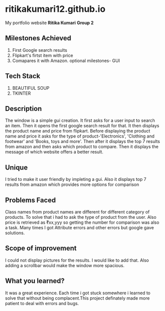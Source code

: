 # ritikakumari12.github.io
My portfolio website
**Ritika Kumari**
**Group 2**
## Milestones Achieved
1. First Google search results
2. Flipkart's firtst item with price
3. Comapares it with Amazon. 
optional milestones- GUI
## Tech Stack
1. BEAUTIFUL SOUP
2. TKINTER
## Description
The window is a simple gui creation. It first asks for a user input to search an item. Then it opens the first google search result for that. It then displays the product name and price from flipkart. Before displaying the product name and price it asks for the type of product-'Electronics', 'Clothing and footwear' and 'Books, toys and more'. Then after it displays the top 7 results from amazon and then asks which product to compare. Then it displays the message of which website offers a better result.
## Unique
I tried to make it user friendly by impleting a gui. Also it displays top 7 results from amazon which provides more options for comparison
## Problems Faced
Class names from product names are different for different category of products. To solve that i had to ask the type of product from the user. Also price is retrieved as ₹xx,yyy so getting the number for comparison was also a task. Many times I got Attribute errors and other errors but google gave solutions.
## Scope of improvement
I could not display pictures for the results. I would like to add that. Also adding a scrollbar would make the window more spacious.
## What you learned?
It was a great experience. Each time i got stuck somewhere i learned to solve that without being complacent.This project definately made more patient to deal with errors and bugs.
